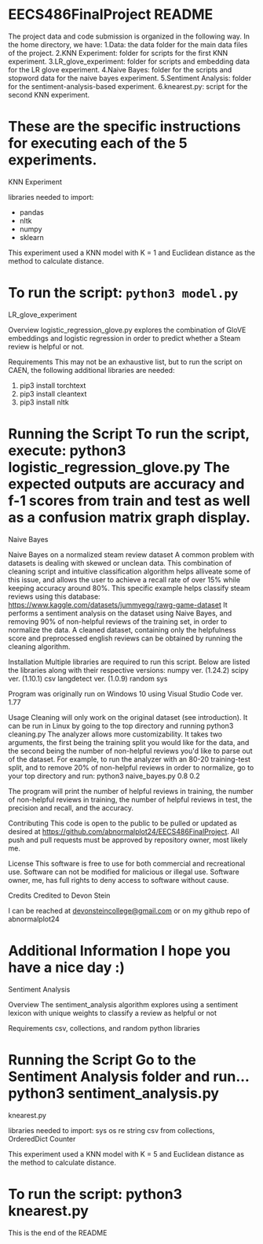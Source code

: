 # EECS486FinalProject README

The project data and code submission is organized in the following way.
In the home directory, we have:
1.Data: the data folder for the main data files of the project.
2.KNN Experiment: folder for scripts for the first KNN experiment.
3.LR_glove_experiment: folder for scripts and embedding data for the LR glove experiment.
4.Naive Bayes: folder for the scripts and stopword data for the naive bayes experiment.
5.Sentiment Analysis: folder for the sentiment-analysis-based experiment.
6.knearest.py: script for the second KNN experiment.

These are the specific instructions for executing each of the 5 experiments.
===================================================================
KNN Experiment

libraries needed to import:
- pandas
- nltk
- numpy
- sklearn

This experiment used a KNN model with K = 1 and Euclidean distance as the method to calculate distance.

To run the script:
```python3 model.py```
===================================================================
LR_glove_experiment

Overview
logistic_regression_glove.py explores the combination of GloVE embeddings and logistic regression in order to predict whether a Steam review is helpful or not.

Requirements
This may not be an exhaustive list, but to run the script on CAEN, the following additional libraries are needed:
1. pip3 install torchtext
2. pip3 install cleantext
3. pip3 install nltk

Running the Script
To run the script, execute:
python3 logistic_regression_glove.py
The expected outputs are accuracy and f-1 scores from train and test as well as a confusion matrix graph display.
=====================================================================
Naive Bayes

Naive Bayes on a normalized steam review dataset
A common problem with datasets is dealing with skewed or unclean data. This combination of cleaning script and intuitive classification algorithm helps alliveate some of this issue,
and allows the user to achieve a recall rate of over 15% while keeping accuracy around 80%. This specific example helps classify steam reviews using this database:
https://www.kaggle.com/datasets/jummyegg/rawg-game-dataset
It performs a sentiment analysis on the dataset using Naive Bayes, and removing 90% of non-helpful reviews of the training set, in order to normalize the data. 
A cleaned dataset, containing only the helpfulness score and preprocessed english reviews can be obtained by running the cleaning algorithm.



Installation
Multiple libraries are required to run this script. Below are listed the libraries along with their respective versions:
numpy ver. (1.24.2)
scipy ver. (1.10.1)
csv
langdetect ver. (1.0.9)
random
sys

Program was originally run on Windows 10 using Visual Studio Code ver. 1.77

Usage
Cleaning will only work on the original dataset (see introduction). It can be run in Linux by going to the top directory and running python3 cleaning.py
The analyzer allows more customizability. It takes two arguments, the first being the training split you would like for the data, and the second being the number of non-helpful reviews you'd like to parse out of the dataset.
For example, to run the analyzer with an 80-20 training-test split, and to remove 20% of non-helpful reviews in order to normalize, go to your top directory and run:
python3 naive_bayes.py 0.8 0.2

The program will print the number of helpful reviews in training, the number of non-helpful reviews in training, the number of helpful reviews in test, the precision and recall, and the accuracy.

Contributing
This code is open to the public to be pulled or updated as desired at https://github.com/abnormalplot24/EECS486FinalProject.
All push and pull requests must be approved by repository owner, most likely me.

License
This software is free to use for both commercial and recreational use. Software can not be modified for malicious or illegal use. Software owner, me, has full rights to deny access to software without cause.

Credits
Credited to Devon Stein

I can be reached at devonsteincollege@gmail.com or on my github repo of abnormalplot24


Additional Information
I hope you have a nice day :)
=====================================================================
Sentiment Analysis

Overview
The sentiment_analysis algorithm explores using a sentiment lexicon with unique weights to classify a review as 
helpful or not

Requirements
csv, collections, and random python libraries

Running the Script
Go to the Sentiment Analysis folder and run...
python3 sentiment_analysis.py
=====================================================================
knearest.py

libraries needed to import:
sys
os
re
string
csv
from collections, OrderedDict Counter

This experiment used a KNN model with K = 5 and Euclidean distance as the method to calculate distance.

To run the script: python3 knearest.py
=====================================================================

This is the end of the README
